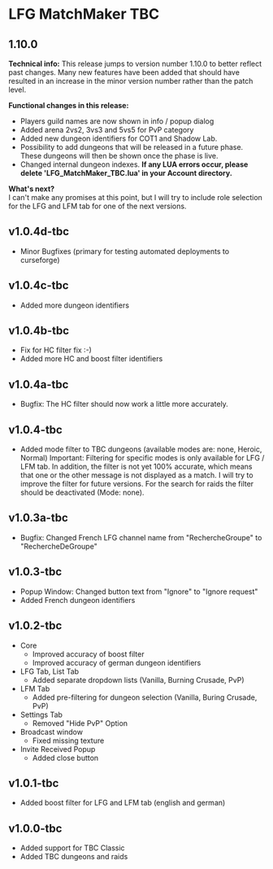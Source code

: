 # LFG MatchMaker TBC

## 1.10.0

**Technical info:** This release jumps to version number 1.10.0 to better reflect past changes. Many new features have been added that should have resulted in an increase in the minor version number rather than the patch level.

**Functional changes in this release:**

- Players guild names are now shown in info / popup dialog
- Added arena 2vs2, 3vs3 and 5vs5 for PvP category
- Added new dungeon identifiers for COT1 and Shadow Lab.
- Possibility to add dungeons that will be released in a future phase. These dungeons will then be shown once the phase is live.
- Changed internal dungeon indexes. **If any LUA errors occur, please delete 'LFG_MatchMaker_TBC.lua' in your Account directory.**

**What's next?**\
I can't make any promises at this point, but I will try to include role selection for the LFG and LFM tab for one of the next versions.

## v1.0.4d-tbc

- Minor Bugfixes (primary for testing automated deployments to curseforge)

## v1.0.4c-tbc

- Added more dungeon identifiers

## v1.0.4b-tbc

- Fix for HC filter fix :-)
- Added more HC and boost filter identifiers

## v1.0.4a-tbc

- Bugfix: The HC filter should now work a little more accurately.

## v1.0.4-tbc

- Added mode filter to TBC dungeons (available modes are: none, Heroic, Normal)
  Important: Filtering for specific modes is only available for LFG / LFM tab. In addition, the filter is not yet 100% accurate, which means that one or the other message is not displayed as a match. I will try to improve the filter for future versions. For the search for raids the filter should be deactivated (Mode: none).

## v1.0.3a-tbc

- Bugfix: Changed French LFG channel name from "RechercheGroupe" to "RechercheDeGroupe"

## v1.0.3-tbc

- Popup Window: Changed button text from "Ignore" to "Ignore request"
- Added French dungeon identifiers

## v1.0.2-tbc

- Core
  - Improved accuracy of boost filter
  - Improved accuracy of german dungeon identifiers
- LFG Tab, List Tab
  - Added separate dropdown lists (Vanilla, Burning Crusade, PvP)
- LFM Tab
  - Added pre-filtering for dungeon selection (Vanilla, Buring Crusade, PvP)
- Settings Tab
  - Removed "Hide PvP" Option
- Broadcast window
  - Fixed missing texture
- Invite Received Popup
  - Added close button

## v1.0.1-tbc

- Added boost filter for LFG and LFM tab (english and german)

## v1.0.0-tbc

- Added support for TBC Classic
- Added TBC dungeons and raids
